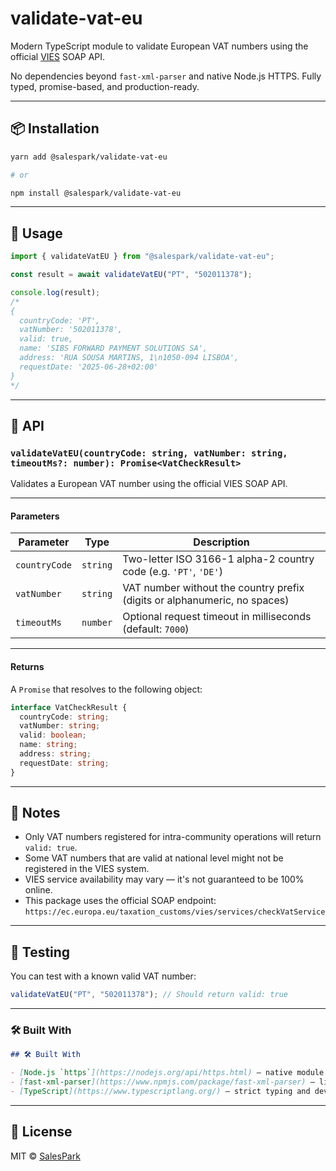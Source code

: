 # validate-vat-eu

Modern TypeScript module to validate European VAT numbers using the official [VIES](https://ec.europa.eu/taxation_customs/vies/) SOAP API.

No dependencies beyond `fast-xml-parser` and native Node.js HTTPS. Fully typed, promise-based, and production-ready.

---

## 📦 Installation

```bash
yarn add @salespark/validate-vat-eu

# or

npm install @salespark/validate-vat-eu
```

---

## 🚀 Usage

```ts
import { validateVatEU } from "@salespark/validate-vat-eu";

const result = await validateVatEU("PT", "502011378");

console.log(result);
/*
{
  countryCode: 'PT',
  vatNumber: '502011378',
  valid: true,
  name: 'SIBS FORWARD PAYMENT SOLUTIONS SA',
  address: 'RUA SOUSA MARTINS, 1\n1050-094 LISBOA',
  requestDate: '2025-06-28+02:00'
}
*/
```

---

## 🧾 API

### `validateVatEU(countryCode: string, vatNumber: string, timeoutMs?: number): Promise<VatCheckResult>`

Validates a European VAT number using the official VIES SOAP API.

---

#### Parameters

| Parameter     | Type     | Description                                                               |
| ------------- | -------- | ------------------------------------------------------------------------- |
| `countryCode` | `string` | Two-letter ISO 3166-1 alpha-2 country code (e.g. `'PT'`, `'DE'`)          |
| `vatNumber`   | `string` | VAT number without the country prefix (digits or alphanumeric, no spaces) |
| `timeoutMs`   | `number` | Optional request timeout in milliseconds (default: `7000`)                |

---

#### Returns

A `Promise` that resolves to the following object:

```ts
interface VatCheckResult {
  countryCode: string;
  vatNumber: string;
  valid: boolean;
  name: string;
  address: string;
  requestDate: string;
}
```

---

## 📝 Notes

- Only VAT numbers registered for intra-community operations will return `valid: true`.
- Some VAT numbers that are valid at national level might not be registered in the VIES system.
- VIES service availability may vary — it's not guaranteed to be 100% online.
- This package uses the official SOAP endpoint:  
  `https://ec.europa.eu/taxation_customs/vies/services/checkVatService`

---

## 🧪 Testing

You can test with a known valid VAT number:

```ts
validateVatEU("PT", "502011378"); // Should return valid: true
```

---

### 🛠 Built With

```markdown
## 🛠 Built With

- [Node.js `https`](https://nodejs.org/api/https.html) – native module for secure HTTP requests
- [fast-xml-parser](https://www.npmjs.com/package/fast-xml-parser) – lightweight, performant XML parsing
- [TypeScript](https://www.typescriptlang.org/) – strict typing and developer tooling
```

---

## 📄 License

MIT © [SalesPark](https://salespark.io)
